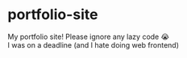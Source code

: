 # portfolio-site
My portfolio site! Please ignore any lazy code :sob:  
I was on a deadline (and I hate doing web frontend)
